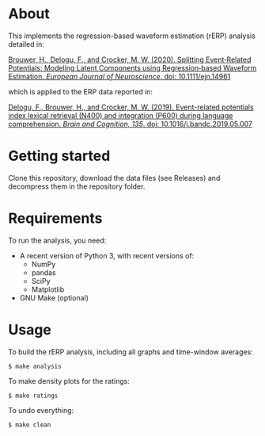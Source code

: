 # About

This implements the regression-based waveform estimation (rERP) analysis detailed in:

[Brouwer, H., Delogu, F., and Crocker, M. W. (2020). Splitting Event‐Related Potentials: Modeling Latent Components using Regression‐based Waveform Estimation. *European Journal of Neuroscience*. doi: 10.1111/ejn.14961](https://onlinelibrary.wiley.com/doi/abs/10.1111/ejn.14961)

which is applied to the ERP data reported in:

[Delogu, F., Brouwer, H., and Crocker, M. W. (2019). Event-related potentials index lexical retrieval (N400) and integration (P600) during language comprehension. *Brain and Cognition, 135*. doi: 10.1016/j.bandc.2019.05.007](https://www.sciencedirect.com/science/article/pii/S0278262618304299)

# Getting started

Clone this repository, download the data files (see Releases) and decompress them in the repository folder. 

# Requirements

To run the analysis, you need:

* A recent version of Python 3, with recent versions of:
  * NumPy
  * pandas
  * SciPy
  * Matplotlib
* GNU Make (optional)

# Usage

To build the rERP analysis, including all graphs and time-window averages:

```
$ make analysis
```

To make density plots for the ratings:

```
$ make ratings
```

To undo everything:

```
$ make clean
```
